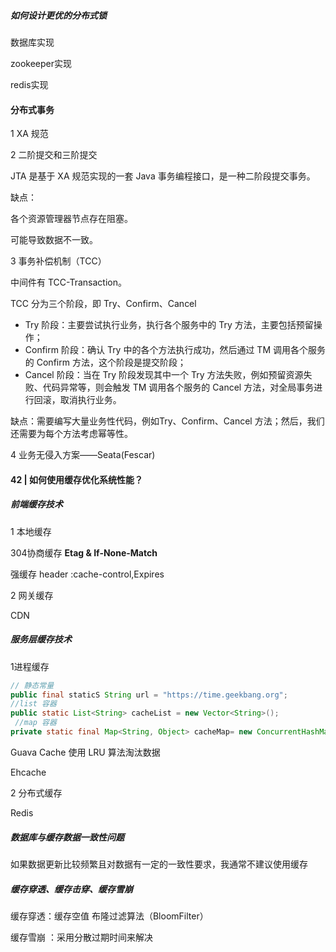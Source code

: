 ##### 如何设计更优的分布式锁

数据库实现

zookeeper实现

redis实现

#### 分布式事务

1 XA 规范

2 二阶提交和三阶提交

JTA 是基于 XA 规范实现的一套 Java 事务编程接口，是一种二阶段提交事务。

缺点：

各个资源管理器节点存在阻塞。

可能导致数据不一致。

3 事务补偿机制（TCC）

中间件有 TCC-Transaction。

TCC 分为三个阶段，即 Try、Confirm、Cancel

- Try 阶段：主要尝试执行业务，执行各个服务中的 Try 方法，主要包括预留操作；
- Confirm 阶段：确认 Try 中的各个方法执行成功，然后通过 TM 调用各个服务的 Confirm      方法，这个阶段是提交阶段；
- Cancel 阶段：当在 Try 阶段发现其中一个 Try 方法失败，例如预留资源失败、代码异常等，则会触发      TM 调用各个服务的 Cancel 方法，对全局事务进行回滚，取消执行业务。

缺点：需要编写大量业务性代码，例如Try、Confirm、Cancel 方法；然后，我们还需要为每个方法考虑幂等性。

4 业务无侵入方案——Seata(Fescar)

#### 42 | 如何使用缓存优化系统性能？

##### 前端缓存技术

1 本地缓存

304协商缓存  **Etag & If-None-Match**

强缓存 header :cache-control,Expires

2 网关缓存

CDN

##### 服务层缓存技术

1进程缓存

```java
// 静态常量
public final staticS String url = "https://time.geekbang.org";
//list 容器
public static List<String> cacheList = new Vector<String>();
 //map 容器   
private static final Map<String, Object> cacheMap= new ConcurrentHashMap<String, Object>();

```

Guava Cache 使用 LRU 算法淘汰数据

Ehcache

2 分布式缓存

Redis

##### 数据库与缓存数据一致性问题

如果数据更新比较频繁且对数据有一定的一致性要求，我通常不建议使用缓存

##### 缓存穿透、缓存击穿、缓存雪崩

缓存穿透：缓存空值 布隆过滤算法（BloomFilter）

缓存雪崩 ：采用分散过期时间来解决





